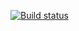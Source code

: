 [![Build status](https://ci.appveyor.com/api/projects/status/76eox7pb8ks6ulao?svg=true)](https://ci.appveyor.com/project/Mikle024/qaweb)
